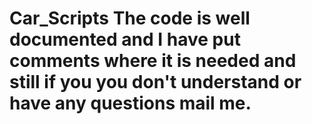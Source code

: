 # Car_Scripts The code is well documented and I have put comments where it is needed and still if you you don't understand or have any questions mail me.
